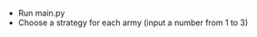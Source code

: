 <ul>
  <li> Run main.py </li>
  <li> Choose a strategy for each army (input a number from 1 to 3) </li>
</ul>

